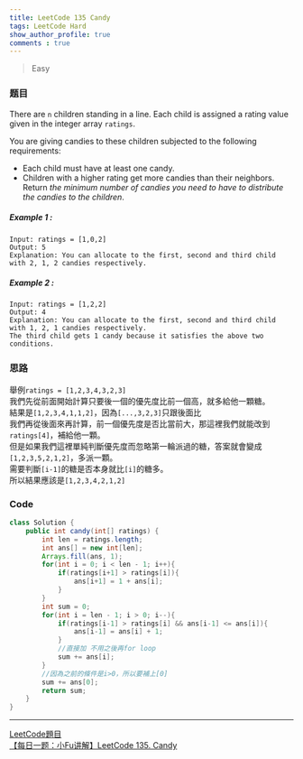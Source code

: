 ```yaml
---
title: LeetCode 135 Candy
tags: LeetCode Hard
show_author_profile: true
comments : true
---
```

> Easy

### 题目
There are `n` children standing in a line. Each child is assigned a rating value given in the integer array `ratings`.

You are giving candies to these children subjected to the following requirements:

* Each child must have at least one candy.
* Children with a higher rating get more candies than their neighbors.
Return *the minimum number of candies you need to have to distribute the candies to the children*.
##### Example 1 :
```
Input: ratings = [1,0,2]
Output: 5
Explanation: You can allocate to the first, second and third child with 2, 1, 2 candies respectively.
```

##### Example 2 :
```
Input: ratings = [1,2,2]
Output: 4
Explanation: You can allocate to the first, second and third child with 1, 2, 1 candies respectively.
The third child gets 1 candy because it satisfies the above two conditions.
```

### 思路
舉例`ratings = [1,2,3,4,3,2,3]`  
我們先從前面開始計算只要後一個的優先度比前一個高，就多給他一顆糖。  
結果是`[1,2,3,4,1,1,2]`，因為`[...,3,2,3]`只跟後面比  
我們再從後面來再計算，前一個優先度是否比當前大，那這裡我們就能改到`ratings[4]`，補給他一顆。  
但是如果我們這裡單純判斷優先度而忽略第一輪派過的糖，答案就會變成`[1,2,3,5,2,1,2]`，多派一顆。  
需要判斷`[i-1]`的糖是否本身就比`[i]`的糖多。  
所以結果應該是`[1,2,3,4,2,1,2]`  



### Code
```java
class Solution {
    public int candy(int[] ratings) {
        int len = ratings.length;
        int ans[] = new int[len];
        Arrays.fill(ans, 1);
        for(int i = 0; i < len - 1; i++){
            if(ratings[i+1] > ratings[i]){
                ans[i+1] = 1 + ans[i];
            }
        }
        int sum = 0;
        for(int i = len - 1; i > 0; i--){
            if(ratings[i-1] > ratings[i] && ans[i-1] <= ans[i]){
                ans[i-1] = ans[i] + 1;
            }
            //直接加 不用之後再for loop
            sum += ans[i];
        }
        //因為之前的條件是i>0，所以要補上[0]
        sum += ans[0];
        return sum;
    }
}
```


*** 
[LeetCode題目](https://leetcode.com/problems/candy/)  
[【每日一题：小Fu讲解】LeetCode 135. Candy](https://www.youtube.com/watch?v=-XWLumbr4UU)  



